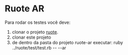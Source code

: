 Ruote AR
==================================

Para rodar os testes você deve: 
<ol>
  <li> clonar o projeto <a href="https://github.com/jmettraux/ruote.git">ruote</a>. </li>
  <li> clonar este projeto </li>
  <li> de dentro da pasta do projeto ruote-ar executar:
    ruby ../ruote/test/test.rb -- --ar 
  </li>
<ol>
